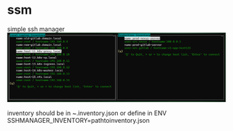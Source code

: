# ssm
simple ssh manager
![Screenshot](ssh-manager-screenshot.png)

inventory should be in ~.inventory.json or define in ENV SSHMANAGER_INVENTORY=pathtoinventory.json  
